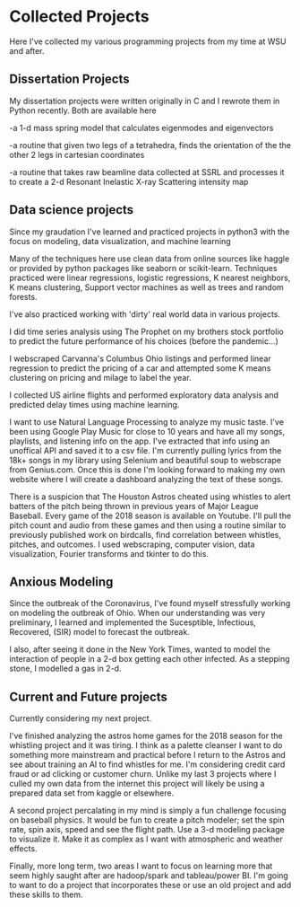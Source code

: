 # Collected Projects

Here I've collected my various programming projects from my time at WSU and after. 

## Dissertation Projects

My dissertation projects were written originally in C and I rewrote them in Python recently. Both are available here

-a 1-d mass spring model that calculates eigenmodes and eigenvectors

-a routine that given two legs of a tetrahedra, finds the orientation of the the other 2 legs in cartesian coordinates

-a routine that takes raw beamline data collected at SSRL and processes it to create a 2-d Resonant Inelastic X-ray Scattering intensity map

## Data science projects

Since my graudation I've learned and practiced projects in python3 with the focus on modeling, data visualization, and machine learning

Many of the techniques here use clean data from online sources like haggle or provided by python packages like seaborn or scikit-learn.
Techniques practiced were linear regressions, logistic regressions, K nearest neighbors, K means clustering, Support vector machines as well as trees and random forests.

I've also practiced working with 'dirty' real world data in various projects.

I did time series analysis using The Prophet on my brothers stock portfolio to predict the future performance of his choices (before the pandemic...)

I webscraped Carvanna's Columbus Ohio listings and performed linear regression to predict the pricing of a car and attempted some K means clustering on pricing and milage to label the year.

I collected US airline flights and performed exploratory data analysis and predicted delay times using machine learning.

I want to use Natural Language Processing to analyze my music taste. I've been using Google Play Music for close to 10 years and have all my songs, playlists, and listening info on the app. I've extracted that info using an unoffical API and saved it to a csv file. I'm currently pulling lyrics from the 18k+ songs in my library using Selenium and beautiful soup to webscrape from Genius.com. Once this is done I'm looking forward to making my own website where I will create a dashboard analyzing the text of these songs.

There is a suspicion that The Houston Astros cheated using whistles to alert batters of the pitch being thrown in previous years of Major League Baseball. Every game of the 2018 season is available on Youtube. I'll pull the pitch count and audio from these games and then using a routine similar to previously published work on birdcalls, find correlation between whistles, pitches, and outcomes. I used webscraping, computer vision, data visualization, Fourier transforms and tkinter to do this. 

## Anxious Modeling

Since the outbreak of the Coronavirus, I've found myself stressfully working on modeling the outbreak of Ohio. When our understanding was very preliminary, I learned and implemented the Sucesptible, Infectious, Recovered, (SIR) model to forecast the outbreak. 

I also, after seeing it done in the New York Times, wanted to model the interaction of people in a 2-d box getting each other infected. As a stepping stone, I modelled a gas in 2-d.

## Current and Future projects

Currently considering my next project. 

I've finished analyzing the astros home games for the 2018 season for the whistling project and it was tiring. I think as a palette cleanser I want to do something more mainstream and practical before I return to the Astros and see about training an AI to find whistles for me. I'm considering credit card fraud or ad clicking or customer churn. Unlike my last 3 projects where I culled my own data from the internet this project will likely be using a prepared data set from kaggle or elsewhere.

A second project percalating in my mind is simply a fun challenge focusing on baseball physics. It would be fun to create a pitch modeler; set the spin rate, spin axis, speed and see the flight path. Use a 3-d modeling package to visualize it. Make it as complex as I want with atmospheric and weather effects.

Finally, more long term, two areas I want to focus on learning more that seem highly saught after are hadoop/spark and tableau/power BI. I'm going to want to do a project that incorporates these or use an old project and add these skills to them.
